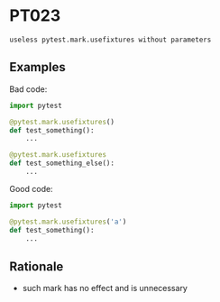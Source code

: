# PT023

`useless pytest.mark.usefixtures without parameters`

## Examples

Bad code:

```python
import pytest

@pytest.mark.usefixtures()
def test_something():
    ...

@pytest.mark.usefixtures
def test_something_else():
    ...
```

Good code:

```python
import pytest

@pytest.mark.usefixtures('a')
def test_something():
    ...
```

## Rationale

* such mark has no effect and is unnecessary
